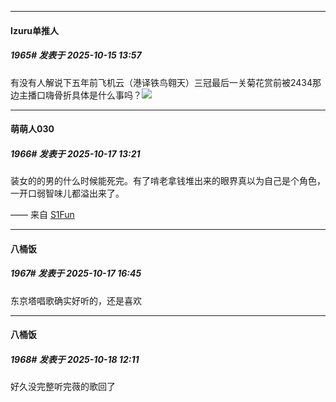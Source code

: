 ﻿
*****

####  Izuru单推人  
##### 1965#       发表于 2025-10-15 13:57

有没有人解说下五年前飞机云（港译铁鸟翱天）三冠最后一关菊花赏前被2434那边主播口嗨骨折具体是什么事吗？<img src="https://static.stage1st.com/image/smiley/face2017/009.gif" referrerpolicy="no-referrer">

*****

####  萌萌人030  
##### 1966#       发表于 2025-10-17 13:21

装女的的男的什么时候能死完。有了啃老拿钱堆出来的眼界真以为自己是个角色，一开口弱智味儿都溢出来了。

—— 来自 [S1Fun](https://s1fun.koalcat.com)


*****

####  八桶饭  
##### 1967#       发表于 2025-10-17 16:45

东京塔唱歌确实好听的，还是喜欢

*****

####  八桶饭  
##### 1968#       发表于 2025-10-18 12:11

好久没完整听完薇的歌回了

